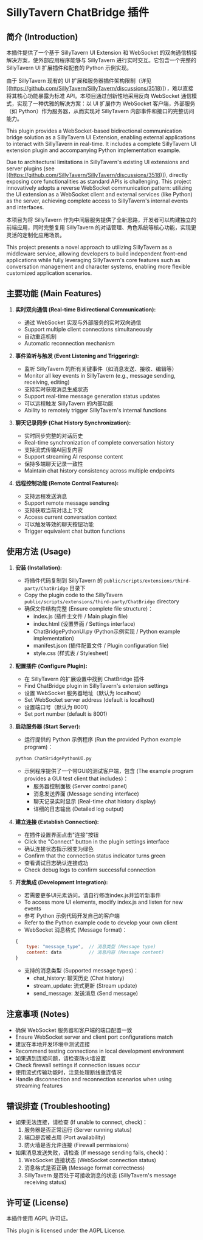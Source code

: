 # SillyTavern ChatBridge 插件

## 简介 (Introduction)

本插件提供了一个基于 SillyTavern UI Extension 和 WebSocket 的双向通信桥接解决方案，使外部应用程序能够与 SillyTavern 进行实时交互。它包含一个完整的 SillyTavern UI 扩展插件和配套的 Python 示例实现。

由于 SillyTavern 现有的 UI 扩展和服务器插件架构限制（详见 [(https://github.com/SillyTavern/SillyTavern/discussions/3518)]），难以直接将其核心功能暴露为标准 API。本项目通过创新性地采用反向 WebSocket 通信模式，实现了一种优雅的解决方案：以 UI 扩展作为 WebSocket 客户端，外部服务（如 Python）作为服务器，从而实现对 SillyTavern 内部事件和接口的完整访问能力。

This plugin provides a WebSocket-based bidirectional communication bridge solution as a SillyTavern UI Extension, enabling external applications to interact with SillyTavern in real-time. It includes a complete SillyTavern UI extension plugin and accompanying Python implementation example.

Due to architectural limitations in SillyTavern's existing UI extensions and server plugins (see [(https://github.com/SillyTavern/SillyTavern/discussions/3518)]), directly exposing core functionalities as standard APIs is challenging. This project innovatively adopts a reverse WebSocket communication pattern: utilizing the UI extension as a WebSocket client and external services (like Python) as the server, achieving complete access to SillyTavern's internal events and interfaces.

本项目为将 SillyTavern 作为中间层服务提供了全新思路，开发者可以构建独立的前端应用，同时完整复用 SillyTavern 的对话管理、角色系统等核心功能，实现更灵活的定制化应用场景。

This project presents a novel approach to utilizing SillyTavern as a middleware service, allowing developers to build independent front-end applications while fully leveraging SillyTavern's core features such as conversation management and character systems, enabling more flexible customized application scenarios.

## 主要功能 (Main Features)

1. **实时双向通信 (Real-time Bidirectional Communication):**
    * 通过 WebSocket 实现与外部服务的实时双向通信
    * Support multiple client connections simultaneously 
    * 自动重连机制
    * Automatic reconnection mechanism

2. **事件监听与触发 (Event Listening and Triggering):**
    * 监听 SillyTavern 的所有关键事件（如消息发送、接收、编辑等）
    * Monitor all key events in SillyTavern (e.g., message sending, receiving, editing)
    * 支持实时获取消息生成状态
    * Support real-time message generation status updates
    * 可以远程触发 SillyTavern 的内部功能
    * Ability to remotely trigger SillyTavern's internal functions

3. **聊天记录同步 (Chat History Synchronization):**
    * 实时同步完整的对话历史
    * Real-time synchronization of complete conversation history
    * 支持流式传输AI回复内容
    * Support streaming AI response content
    * 保持多端聊天记录一致性
    * Maintain chat history consistency across multiple endpoints

4. **远程控制功能 (Remote Control Features):**
    * 支持远程发送消息
    * Support remote message sending
    * 支持获取当前对话上下文
    * Access current conversation context
    * 可以触发等效的聊天按钮功能
    * Trigger equivalent chat button functions

## 使用方法 (Usage)

1. **安装 (Installation):**
    * 将插件代码复制到 SillyTavern 的 `public/scripts/extensions/third-party/ChatBridge` 目录下
    * Copy the plugin code to the SillyTavern `public/scripts/extensions/third-party/ChatBridge` directory
    * 确保文件结构完整 (Ensure complete file structure)：
        - index.js (插件主文件 / Main plugin file)
        - index.html (设置界面 / Settings interface)
        - ChatBridgePythonUI.py (Python示例实现 / Python example implementation)
        - manifest.json (插件配置文件 / Plugin configuration file)
        - style.css (样式表 / Stylesheet)

2. **配置插件 (Configure Plugin):**
    * 在 SillyTavern 的扩展设置中找到 ChatBridge 插件
    * Find ChatBridge plugin in SillyTavern's extension settings
    * 设置 WebSocket 服务器地址（默认为 localhost）
    * Set WebSocket server address (default is localhost)
    * 设置端口号（默认为 8001）
    * Set port number (default is 8001)

3. **启动服务器 (Start Server):**
    * 运行提供的 Python 示例程序 (Run the provided Python example program)：
    ```bash
    python ChatBridgePythonUI.py
    ```
    * 示例程序提供了一个带GUI的测试客户端，包含 (The example program provides a GUI test client that includes)：
        - 服务器控制面板 (Server control panel)
        - 消息发送界面 (Message sending interface)
        - 聊天记录实时显示 (Real-time chat history display)
        - 详细的日志输出 (Detailed log output)

4. **建立连接 (Establish Connection):**
    * 在插件设置界面点击"连接"按钮
    * Click the "Connect" button in the plugin settings interface
    * 确认连接状态指示器变为绿色
    * Confirm that the connection status indicator turns green
    * 查看调试日志确认连接成功
    * Check debug logs to confirm successful connection

5. **开发集成 (Development Integration):**
    * 若需要更多UI元素访问，请自行修改index.js并监听新事件
    * To access more UI elements, modify index.js and listen for new events
    * 参考 Python 示例代码开发自己的客户端
    * Refer to the Python example code to develop your own client
    * WebSocket 消息格式 (Message format)：
    ```javascript
    {
        type: "message_type",  // 消息类型 (Message type)
        content: data          // 消息内容 (Message content)
    }
    ```
    * 支持的消息类型 (Supported message types)：
        - chat_history: 聊天历史 (Chat history)
        - stream_update: 流式更新 (Stream update)
        - send_message: 发送消息 (Send message)

## 注意事项 (Notes)

* 确保 WebSocket 服务器和客户端的端口配置一致
* Ensure WebSocket server and client port configurations match
* 建议在本地开发环境中测试连接
* Recommend testing connections in local development environment
* 如果遇到连接问题，请检查防火墙设置
* Check firewall settings if connection issues occur
* 使用流式传输功能时，注意处理断线重连情况
* Handle disconnection and reconnection scenarios when using streaming features

## 错误排查 (Troubleshooting)

* 如果无法连接，请检查 (If unable to connect, check)：
    1. 服务器是否正常运行 (Server running status)
    2. 端口是否被占用 (Port availability)
    3. 防火墙是否允许连接 (Firewall permissions)
* 如果消息发送失败，请检查 (If message sending fails, check)：
    1. WebSocket 连接状态 (WebSocket connection status)
    2. 消息格式是否正确 (Message format correctness)
    3. SillyTavern 是否处于可接收消息的状态 (SillyTavern's message receiving status)

## 许可证 (License)

本插件使用 AGPL 许可证。

This plugin is licensed under the AGPL License.

